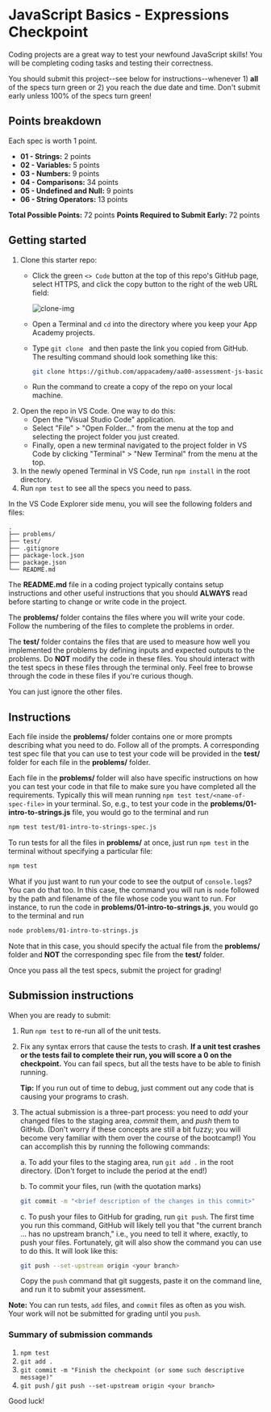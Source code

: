 # JavaScript Basics - Expressions Checkpoint

Coding projects are a great way to test your newfound JavaScript skills! You
will be completing coding tasks and testing their correctness.

You should submit this project--see below for instructions--whenever 1) **all**
of the specs turn green or 2) you reach the due date and time. Don't submit
early unless 100% of the specs turn green!

## Points breakdown

Each spec is worth 1 point.

* **01 - Strings:** 2 points
* **02 - Variables:** 5 points
* **03 - Numbers:** 9 points
* **04 - Comparisons:** 34 points
* **05 - Undefined and Null:** 9 points
* **06 - String Operators:** 13 points

**Total Possible Points:** 72 points
**Points Required to Submit Early:** 72 points

## Getting started

1. Clone this starter repo:
   * Click the green `<> Code` button at the top of this repo's GitHub page,
     select HTTPS, and click the copy button to the right of the web URL field:

     ![clone-img]

   * Open a Terminal and `cd` into the directory where you keep your App Academy
     projects.
   * Type `git clone ` and then paste the link you copied from GitHub. The
     resulting command should look something like this:

     ```sh
     git clone https://github.com/appacademy/aa00-assessment-js-basics-expressions-ft-student-<Your-Github-Username>.git
     ```

   * Run the command to create a copy of the repo on your local machine.
2. Open the repo in VS Code. One way to do this:
   * Open the "Visual Studio Code" application.
   * Select "File" > "Open Folder..." from the menu at the top and selecting the
     project folder you just created.
   * Finally, open a new terminal navigated to the project folder in VS Code by
     clicking "Terminal" > "New Terminal" from the menu at the top.
3. In the newly opened Terminal in VS Code, run `npm install` in the root
   directory.
4. Run `npm test` to see all the specs you need to pass.

In the VS Code Explorer side menu, you will see the following folders and files:

```plaintext
.
├── problems/
├── test/
├── .gitignore
├── package-lock.json
├── package.json
└── README.md
```

The __README.md__ file in a coding project typically contains setup instructions
and other useful instructions that you should **ALWAYS** read before starting to
change or write code in the project.

The __problems/__ folder contains the files where you will write your code.
Follow the numbering of the files to complete the problems in order.

The __test/__ folder contains the files that are used to measure how well you
implemented the problems by defining inputs and expected outputs to the
problems. Do **NOT** modify the code in these files. You should interact with
the test specs in these files through the terminal only. Feel free to browse
through the code in these files if you're curious though.

You can just ignore the other files.

## Instructions

Each file inside the __problems/__ folder contains one or more prompts
describing what you need to do. Follow all of the prompts. A corresponding test
spec file that you can use to test your code will be provided in the __test/__
folder for each file in the __problems/__ folder.

Each file in the __problems/__ folder will also have specific instructions on
how you can test your code in that file to make sure you have completed all the
requirements. Typically this will mean running `npm test
test/<name-of-spec-file>` in your terminal. So, e.g., to test your code in the
__problems/01-intro-to-strings.js__ file, you would go to the terminal and run

```sh
npm test test/01-intro-to-strings-spec.js
```

To run tests for all the files in __problems/__ at once, just run `npm test` in
the terminal without specifying a particular file:

```sh
npm test
```

What if you just want to run your code to see the output of `console.log`s? You
can do that too. In this case, the command you will run is `node` followed by
the path and filename of the file whose code you want to run. For instance, to
run the code in __problems/01-intro-to-strings.js__, you would go to the
terminal and run

```sh
node problems/01-intro-to-strings.js
```

Note that in this case, you should specify the actual file from the
__problems/__ folder and **NOT** the corresponding spec file from the __test/__
folder.

Once you pass all the test specs, submit the project for grading!

## Submission instructions

When you are ready to submit:

1. Run `npm test` to re-run all of the unit tests.

2. Fix any syntax errors that cause the tests to crash. **If a unit test crashes
   or the tests fail to complete their run, you will score a 0 on the
   checkpoint.** You can fail specs, but all the tests have to be able to finish
   running.

   **Tip:** If you run out of time to debug, just comment out any code that is
   causing your programs to crash.

3. The actual submission is a three-part process: you need to _add_ your changed
   files to the staging area, _commit_ them, and _push_ them to GitHub. (Don't
   worry if these concepts are still a bit fuzzy; you will become very familiar
   with them over the course of the bootcamp!) You can accomplish this by
   running the following commands:

   a. To add your files to the staging area, run `git add .` in the root
      directory. (Don't forget to include the period at the end!)

   b. To commit your files, run (with the quotation marks)

      ```sh
      git commit -m "<brief description of the changes in this commit>"
      ```

   c. To push your files to GitHub for grading, run `git push`. The first time
      you run this command, GitHub will likely tell you that "the current branch
      ... has no upstream branch," i.e., you need to tell it where, exactly, to
      push your files. Fortunately, git will also show the command you can
      use to do this. It will look like this:

      ```sh
      git push --set-upstream origin <your branch>
      ```

      Copy the `push` command that git suggests, paste it on the command line,
      and run it to submit your assessment.

**Note:** You can run tests, `add` files, and `commit` files as often as you
wish. Your work will not be submitted for grading until you `push`.

### Summary of submission commands

1. `npm test`
2. `git add .`
3. `git commit -m "Finish the checkpoint (or some such descriptive message)"`
4. `git push` / `git push --set-upstream origin <your branch>`

Good luck!

[clone-img]: https://appacademy-open-assets.s3.us-west-1.amazonaws.com/Modular-Curriculum/content/week-00/github-clone-img.png

